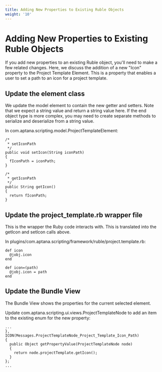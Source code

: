```yaml
---
title: Adding New Properties to Existing Ruble Objects
weight: '10'
---
```


# Adding New Properties to Existing Ruble Objects

If you add new properties to an existing Ruble object, you'll need to make a few related changes. Here, we discuss the addition of a new "Icon" property to the Project Template Element. This is a property that enables a user to set a path to an icon for a project template.

## Update the element class

We update the model element to contain the new getter and setters. Note that we expect a string value and return a string value here. If the end object type is more complex, you may need to create separate methods to serialize and deserialize from a string value.

In com.aptana.scripting.model.ProjectTemplateElement:

```
/*
 * setIconPath
 */
public void setIcon(String iconPath)
{
  fIconPath = iconPath;
}

/*
 * getIconPath
 */
public String getIcon()
{
  return fIconPath;
}
```

## Update the project\_template.rb wrapper file

This is the wrapper the Ruby code interacts with. This is translated into the getIcon and setIcon calls above.

In plugins/com.aptana.scripting/framework/ruble/project.template.rb:

```
def icon
  @jobj.icon
end

def icon=(path)
  @jobj.icon = path
end
```

## Update the Bundle View

The Bundle View shows the properties for the current selected element.

Update com.aptana.scripting.ui.views.ProjectTemplateNode to add an item to the existing enum for the new property:

```
...
},
ICON(Messages.ProjectTemplateNode_Project_Template_Icon_Path)
{
  public Object getPropertyValue(ProjectTemplateNode node)
  {
    return node.projectTemplate.getIcon();
  }
};
...
```
